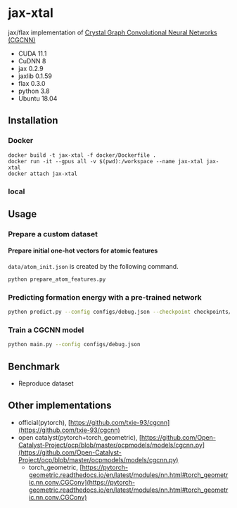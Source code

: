 # jax-xtal
jax/flax implementation of [Crystal Graph Convolutional Neural Networks (CGCNN)](https://journals.aps.org/prl/abstract/10.1103/PhysRevLett.120.145301)

- CUDA 11.1
- CuDNN 8
- jax 0.2.9
- jaxlib 0.1.59
- flax 0.3.0
- python 3.8
- Ubuntu 18.04

## Installation

### Docker
```script
docker build -t jax-xtal -f docker/Dockerfile .
docker run -it --gpus all -v $(pwd):/workspace --name jax-xtal jax-xtal
docker attach jax-xtal
```

### local

## Usage

### Prepare a custom dataset

#### Prepare initial one-hot vectors for atomic features
`data/atom_init.json` is created by the following command.
```bash
python prepare_atom_features.py
```

### Predicting formation energy with a pre-trained network
```bash
python predict.py --config configs/debug.json --checkpoint checkpoints/checkpoint_30.flax --structures_dir data/structures_dummy --output out.csv
```

### Train a CGCNN model
```bash
python main.py --config configs/debug.json
```

## Benchmark
- Reproduce dataset

## Other implementations
- official(pytorch), [https://github.com/txie-93/cgcnn](https://github.com/txie-93/cgcnn)
- open catalyst(pytorch+torch_geometric), [https://github.com/Open-Catalyst-Project/ocp/blob/master/ocpmodels/models/cgcnn.py](https://github.com/Open-Catalyst-Project/ocp/blob/master/ocpmodels/models/cgcnn.py)
    - torch_geometric, [https://pytorch-geometric.readthedocs.io/en/latest/modules/nn.html#torch_geometric.nn.conv.CGConv](https://pytorch-geometric.readthedocs.io/en/latest/modules/nn.html#torch_geometric.nn.conv.CGConv)
